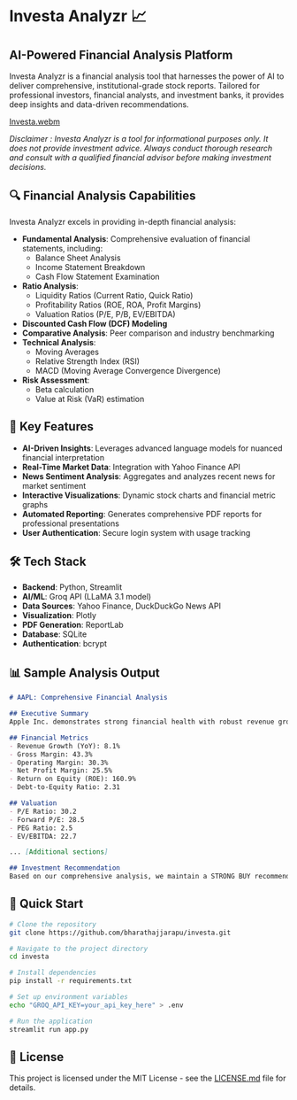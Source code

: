 # Investa Analyzr 📈

## AI-Powered Financial Analysis Platform

Investa Analyzr is a financial analysis tool that harnesses the power of AI to deliver comprehensive, institutional-grade stock reports. Tailored for professional investors, financial analysts, and investment banks, it provides deep insights and data-driven recommendations.

[Investa.webm](https://github.com/user-attachments/assets/0f32976d-8911-4bbc-88bd-cbc8ecafde6c)

*Disclaimer : Investa Analyzr is a tool for informational purposes only. It does not provide investment advice. Always conduct thorough research and consult with a qualified financial advisor before making investment decisions.*

## 🔍 Financial Analysis Capabilities

Investa Analyzr excels in providing in-depth financial analysis:

- **Fundamental Analysis**: Comprehensive evaluation of financial statements, including:
  - Balance Sheet Analysis
  - Income Statement Breakdown
  - Cash Flow Statement Examination
- **Ratio Analysis**: 
  - Liquidity Ratios (Current Ratio, Quick Ratio)
  - Profitability Ratios (ROE, ROA, Profit Margins)
  - Valuation Ratios (P/E, P/B, EV/EBITDA)
- **Discounted Cash Flow (DCF) Modeling**
- **Comparative Analysis**: Peer comparison and industry benchmarking
- **Technical Analysis**: 
  - Moving Averages
  - Relative Strength Index (RSI)
  - MACD (Moving Average Convergence Divergence)
- **Risk Assessment**: 
  - Beta calculation
  - Value at Risk (VaR) estimation

## 🚀 Key Features

- **AI-Driven Insights**: Leverages advanced language models for nuanced financial interpretation
- **Real-Time Market Data**: Integration with Yahoo Finance API
- **News Sentiment Analysis**: Aggregates and analyzes recent news for market sentiment
- **Interactive Visualizations**: Dynamic stock charts and financial metric graphs
- **Automated Reporting**: Generates comprehensive PDF reports for professional presentations
- **User Authentication**: Secure login system with usage tracking

## 🛠️ Tech Stack

- **Backend**: Python, Streamlit
- **AI/ML**: Groq API (LLaMA 3.1 model)
- **Data Sources**: Yahoo Finance, DuckDuckGo News API
- **Visualization**: Plotly
- **PDF Generation**: ReportLab
- **Database**: SQLite
- **Authentication**: bcrypt

## 📊 Sample Analysis Output

```markdown
# AAPL: Comprehensive Financial Analysis

## Executive Summary
Apple Inc. demonstrates strong financial health with robust revenue growth and profitability...

## Financial Metrics
- Revenue Growth (YoY): 8.1%
- Gross Margin: 43.3%
- Operating Margin: 30.3%
- Net Profit Margin: 25.5%
- Return on Equity (ROE): 160.9%
- Debt-to-Equity Ratio: 2.31

## Valuation
- P/E Ratio: 30.2
- Forward P/E: 28.5
- PEG Ratio: 2.5
- EV/EBITDA: 22.7

... [Additional sections]

## Investment Recommendation
Based on our comprehensive analysis, we maintain a STRONG BUY recommendation for Apple (AAPL)...
```

## 🚀 Quick Start

```bash
# Clone the repository
git clone https://github.com/bharathajjarapu/investa.git

# Navigate to the project directory
cd investa

# Install dependencies
pip install -r requirements.txt

# Set up environment variables
echo "GROQ_API_KEY=your_api_key_here" > .env

# Run the application
streamlit run app.py
```

## 📜 License

This project is licensed under the MIT License - see the [LICENSE.md](LICENSE.md) file for details.
